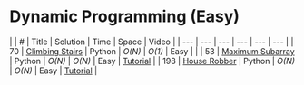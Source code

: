 # Dynamic Programming \(Easy\)

|  | \# | Title | Solution | Time | Space | Video |
| --- | --- | --- | --- | --- | --- |
| 70 | [Climbing Stairs](https://leetcode.com/problems/climbing-stairs/#/solutions) | Python | _O\(N\)_ | _O\(1\)_ | Easy |  |
| 53 | [Maximum Subarray](https://leetcode.com/problems/maximum-subarray/#/description) | Python | _O\(N\)_ | _O\(N\)_ | Easy | [Tutorial](https://youtu.be/4tfhDdgu76E) |
| 198 | [House Robber](https://leetcode.com/problems/house-robber/#/description) | Python | _O\(N\)_ | _O\(N\)_ | Easy | [Tutorial](https://youtu.be/QSjPkgyxCaQ) |

